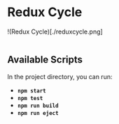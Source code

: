 # Redux Cycle
!(Redux Cycle)[./reduxcycle.png]

```javascript


```

## Available Scripts
In the project directory, you can run:
- **`npm start`**
- **`npm test`**
- **`npm run build`**
- **`npm run eject`**
